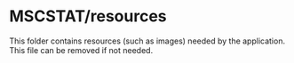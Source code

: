 # MSCSTAT/resources

This folder contains resources (such as images) needed by the application. This file can
be removed if not needed.
